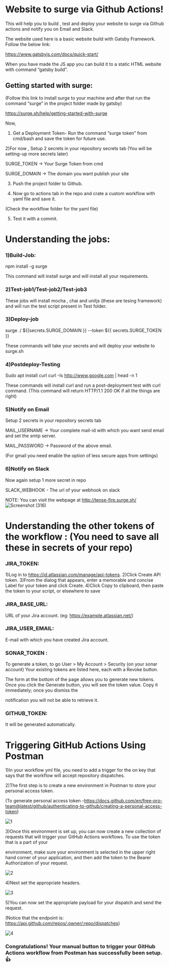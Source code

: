 # Website to surge via Github Actions!


This will help you to build , test and deploy your website to surge via Github actions and notify you on Email and Slack.

The website used here is a basic website build with Gatsby Framework. Follow the below link:

https://www.gatsbyjs.com/docs/quick-start/

When you have made the JS app you can build it to a static HTML website with command “gatsby build”.


## Getting started with surge: 

(Follow this link to install surge to your machine and after that run the command “surge” in the project folder made by gatsby)

https://surge.sh/help/getting-started-with-surge

 Now,
1)	Get a Deployment Token- Run the command “surge token” from cmd/bash and save the token for future use.

2)For now , Setup 2 secrets in your repository secrets tab (You will be setting-up more secrets later)

SURGE_TOKEN -> Your Surge Token from cmd

SURGE_DOMAIN -> The domain you want publish your site

3)	Push the project folder to Github.

4) Now go to actions tab in the repo and crate a custom workflow with yaml file and save it.

(Check the workflow folder for the yaml file)

5)	Test it with a commit.


# Understanding the jobs:

### 1)Build-Job:

npm install -g surge

This command will install surge and will install all your requirements.

### 2)Test-job1/Test-job2/Test-job3

These jobs will install mocha , chai and unitjs (these are tesing framework) and will run the test script present in Test folder.

### 3)Deploy-job

surge ./ ${{secrets.SURGE_DOMAIN }} --token ${{ secrets.SURGE_TOKEN }}

These commands will take your secrets and will deploy your website to surge.sh

### 4)Postdeploy-Testing

Sudo apt install curl
curl -Is http://www.google.com | head -n 1

These commands will install curl and run a post-deployment test with curl command.
(This command will return HTTP/1.1 200 OK if all the things are right)

### 5)Notify on Email

Setup 2 secrets in your repository secrets tab

MAIL_USERNAME -> Your complete mail-id with which you want send email and set the smtp server.

MAIL_PASSWORD -> Password of the above email.

(For gmail you need enable the option of less secure apps from settings)

### 6)Notify on Slack

Now again setup 1 more secret in repo

SLACK_WEBHOOK - The url of your webhook on slack

NOTE: You can visit the webpage at http://tense-fire.surge.sh/ 
![Screenshot (316)](https://user-images.githubusercontent.com/46739055/93215825-8e197c00-f784-11ea-8cd5-bbac7a0b8c3a.png)

# Understanding the other tokens of the workflow : (You need to save all these in secrets of your repo)

### JIRA_TOKEN:
1)Log in to https://id.atlassian.com/manage/api-tokens.
2)Click Create API token.
3)From the dialog that appears, enter a memorable and concise Label for your token and click Create.
4)Click Copy to clipboard, then paste the token to your script, or elsewhere to save

### JIRA_BASE_URL: 
URL of your Jira account. (eg: https://example.atlassian.net/)

### JIRA_USER_EMAIL:
E-mail with which you have created Jira account.

### SONAR_TOKEN :

To generate a token, to go User > My Account > Security (on your sonar account) Your existing tokens are listed here, each with a Revoke button.

The form at the bottom of the page allows you to generate new tokens. Once you click the Generate button, you will see the token value. Copy it immediately; once you dismiss the 

notification you will not be able to retrieve it.

### GITHUB_TOKEN:
It will be generated automatically.

# Triggering GitHub Actions Using Postman

1)In your workflow yml file, you need to add a trigger for the on key that says that the workflow will accept repository dispatches.

2)The first step is to create a new environment in Postman to store your personal access token.

(To generate personal access token -https://docs.github.com/en/free-pro-team@latest/github/authenticating-to-github/creating-a-personal-access-token)

![1](https://user-images.githubusercontent.com/46739055/94343196-28ef4180-0034-11eb-83ef-9f1bf67cff1b.PNG)

3)Once this environment is set up, you can now create a new collection of requests that will trigger your GitHub Actions workflows. To use the token that is a part of your 

environment, make sure your environment is selected in the upper right hand corner of your application, and then add the token to the Bearer Authorization of your request.

![2](https://user-images.githubusercontent.com/46739055/94343199-2d1b5f00-0034-11eb-90e1-e33b08c4ae98.PNG)

4)Next set the appropriate headers.

![3](https://user-images.githubusercontent.com/46739055/94343201-30164f80-0034-11eb-98b4-b5c8391da420.PNG)

5)You can now set the appropriate payload for your dispatch and send the request.

(Notice that the endpoint is: https://api.github.com/repos/:owner/:repo/dispatches)

![4](https://user-images.githubusercontent.com/46739055/94343204-3278a980-0034-11eb-9870-65e11c9d85f7.PNG)

### Congratulations! Your manual button to trigger your GitHub Actions workflow from Postman has successfully been setup. :thumbsup:








